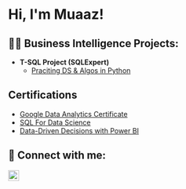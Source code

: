 <h1>Hi, I'm Muaaz! 

<h2>👨‍💻 Business Intelligence Projects:</h2>

- <b>T-SQL Project (SQLExpert)</b>
  - [Praciting DS & Algos in Python](https://github.com/joshmadakor1/Algorithms-Practice)


<h2> Certifications </h2>

- [Google Data Analytics Certificate ](https://www.credly.com/badges/bfcd58c0-0c31-41ea-9e73-dd535341bcfd/public_url)
- [SQL For Data Science ](https://coursera.org/share/9c75c03d997e6bfb18c356fddd8a034e)
- [Data-Driven Decisions with Power BI](https://coursera.org/share/d1523481cbf6fdf1c756fbdb10f023cf)


<h2> 🤳 Connect with me:</h2>

<!--[<img align="left" alt="JoshMadakor | YouTube" width="22px" src="https://cdn.jsdelivr.net/npm/simple-icons@v3/icons/youtube.svg" />][youtube]
[<img align="left" alt="JoshMadakor | Twitter" width="22px" src="https://cdn.jsdelivr.net/npm/simple-icons@v3/icons/twitter.svg" />][twitter]
[<img align="left" alt="JoshMadakor | Instagram" width="22px" src="https://cdn.jsdelivr.net/npm/simple-icons@v3/icons/instagram.svg" />][instagram] -->
[<img align="left" alt="JoshMadakor | LinkedIn" width="22px" src="https://cdn.jsdelivr.net/npm/simple-icons@v3/icons/linkedin.svg" />][linkedin]


[linkedin]: https://www.linkedin.com/in/imuaazahmad

<!--


Here are some ideas to get you started:

- 🔭 I’m currently working on ...
- 🌱 I’m currently learning ...
- 👯 I’m looking to collaborate on ...
- 🤔 I’m looking for help with ...
- 💬 Ask me about ...
- 📫 How to reach me: ...
- 😄 Pronouns: ...
- ⚡ Fun fact: ...
-->
